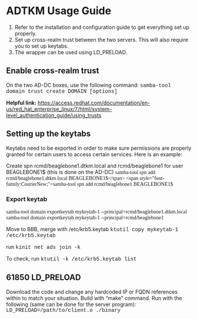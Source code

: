 # ADTKM Usage Guide

1. Refer to the installation and configuration guide to get everything set up properly. 
2. Set up cross-realm trust between the two servers. This will also require you to set up keytabs.
3. The wrapper can be used using LD_PRELOAD. 

## Enable cross-realm trust
On the two AD-DC boxes, use the following command: 
<span style="font-family:Courier New;">
samba-tool domain trust create DOMAIN [options]
</span>

**Helpful link:**
https://access.redhat.com/documentation/en-us/red_hat_enterprise_linux/7/html/system-level_authentication_guide/using_trusts



## Setting up the keytabs
Keytabs need to be exported in order to make sure permissions are properly granted for certain users to access certain services. Here is an example: 

Create spn rcmd/beaglebone1.dtkm.local and rcmd/beaglebone1 for user BEAGLEBONE1$ (this is done on the AD-DC)
<span style="font-family:Courier-New;">samba-tool spn add rcmd/beaglebone1.dtkm.local BEAGLEBONE1$</span>
<span style="font-family:CourierNew;">samba-tool spn add rcmd/beaglebone1 BEAGLEBONE1$</span>

### Export keytab
<span style="font-family:Courier-New;">
samba-tool domain exportkeytab mykeytab-1 --principal=rcmd/beaglebone1.dtkm.local
samba-tool domain exportkeytab mykeytab-1 --principal=rcmd/beaglebone1
</span>

Move to BBB, merge with /etc/krb5.keytab
<span style="font-family:Courier New;">
ktutil copy mykeytab-1 /etc/krb5.keytab
</span>

run 
<span style="font-family:Courier New;">
kinit 
net ads join -k
</span>

To check, run 
<span style="font-family:Courier New;">
ktutil -k /etc/krb5.keytab list
</span>


## 61850 LD_PRELOAD
Download the code and change any hardcoded IP or FQDN references within to match your situation. 
Build with “make” command. 
Run with the following (same can be done for the server program):
<span style="font-family:Courier New;">
LD_PRELOAD=/path/to/client.o ./binary 
</span>



